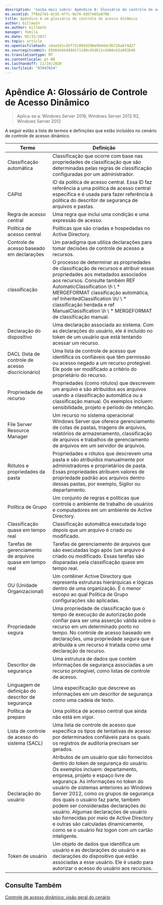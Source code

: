 ```yaml
---
description: 'Saiba mais sobre: Apêndice A: Glossário de controle de acesso dinâmico'
ms.assetid: 7f6b27e5-dc55-4ffc-8e76-6d57e65a870b
title: Apêndice A um glossário de controle de acesso dinâmico
author: billmath
ms.author: billmath
manager: femila
ms.date: 05/31/2017
ms.topic: article
ms.openlocfilehash: c8ae5d1cd5f73c095d290e99d4dc9b72babf4d2f
ms.sourcegitcommit: 65b6de6b44d41f1180c45db11cdd60cb2a093b46
ms.translationtype: MT
ms.contentlocale: pt-BR
ms.lasthandoff: 12/10/2020
ms.locfileid: "97047654"
---
```

# <a name="appendix-a-dynamic-access-control-glossary"></a>Apêndice A: Glossário de Controle de Acesso Dinâmico

>Aplica-se a: Windows Server 2016, Windows Server 2012 R2, Windows Server 2012

A seguir estão a lista de termos e definições que estão incluídos no cenário de controle de acesso dinâmico.

|Termo|Definição|
|--------|--------------|
|Classificação automática|Classificação que ocorre com base nas propriedades de classificação que são determinadas pelas regras de classificação configuradas por um administrador.|
|CAPId|ID da política de acesso central. Essa ID faz referência a uma política de acesso central específica e é usada para fazer referência à política do descritor de segurança de arquivos e pastas.|
|Regra de acesso central|Uma regra que inclui uma condição e uma expressão de acesso.|
|Política de acesso central|Políticas que são criadas e hospedadas no Active Directory.|
|Controle de acesso baseado em declarações|Um paradigma que utiliza declarações para tomar decisões de controle de acesso a recursos.|
|classificação|O processo de determinar as propriedades de classificação de recursos e atribuir essas propriedades aos metadados associados aos recursos. Consulte também REF AutomaticClassification \h \\ * MERGEFORMAT classificação automática, ref InheritedClassification \h/ \\ \* classificação herdada e ref ManualClassification \h \\ \* MERGEFORMAT de classificação manual.|
|Declaração do dispositivo|Uma declaração associada ao sistema.  Com as declarações do usuário, ele é incluído no token de um usuário que está tentando acessar um recurso.|
|DACL (lista de controle de acesso discricionário)|Uma lista de controle de acesso que identifica os confiáveis que têm permissão ou acesso negado a um recurso protegível. Ele pode ser modificado a critério do proprietário do recurso.|
|Propriedade de recurso|Propriedades (como rótulos) que descrevem um arquivo e são atribuídos aos arquivos usando a classificação automática ou a classificação manual. Os exemplos incluem: sensibilidade, projeto e período de retenção.|
|File Server Resource Manager|Um recurso no sistema operacional Windows Server que oferece gerenciamento de cotas de pastas, triagens de arquivos, relatórios de armazenamento, classificação de arquivos e trabalhos de gerenciamento de arquivos em um servidor de arquivos.|
|Rótulos e propriedades da pasta|Propriedades e rótulos que descrevem uma pasta e são atribuídos manualmente por administradores e proprietários de pasta. Essas propriedades atribuem valores de propriedade padrão aos arquivos dentro dessas pastas, por exemplo, Sigilor ou departamento.|
|Política de Grupo|Um conjunto de regras e políticas que controla o ambiente de trabalho de usuários e computadores em um ambiente de Active Directory.|
|Classificação quase em tempo real|Classificação automática executada logo depois que um arquivo é criado ou modificado.|
|Tarefas de gerenciamento de arquivos quase em tempo real|Tarefas de gerenciamento de arquivos que são executadas logo após (um arquivo é criado ou modificado. Essas tarefas são disparadas pela classificação quase em tempo real.|
|OU (Unidade Organizacional)|Um contêiner Active Directory que representa estruturas hierárquicas e lógicas dentro de uma organização. É o menor escopo ao qual Política de Grupo configurações são aplicadas.|
|Propriedade segura|Uma propriedade de classificação que o tempo de execução de autorização pode confiar para ser uma asserção válida sobre o recurso em um determinado ponto no tempo. No controle de acesso baseado em declarações, uma propriedade segura que é atribuída a um recurso é tratada como uma declaração de recurso.|
|Descritor de segurança|Uma estrutura de dados que contém informações de segurança associadas a um recurso protegível, como listas de controle de acesso.|
|Linguagem de definição do descritor de segurança|Uma especificação que descreve as informações em um descritor de segurança como uma cadeia de texto.|
|Política de preparo|Uma política de acesso central que ainda não está em vigor.|
|Lista de controle de acesso do sistema (SACL)|Uma lista de controle de acesso que especifica os tipos de tentativas de acesso por determinados confiáveis para os quais os registros de auditoria precisam ser gerados.|
|Declaração do usuário|Atributos de um usuário que são fornecidos dentro do token de segurança do usuário. Os exemplos incluem: departamento, empresa, projeto e espaço livre de segurança.  As informações no token do usuário de sistemas anteriores ao Windows Server 2012, como os grupos de segurança dos quais o usuário faz parte, também podem ser consideradas declarações do usuário. Algumas declarações de usuário são fornecidas por meio de Active Directory e outras são calculadas dinamicamente, como se o usuário fez logon com um cartão inteligente.|
|Token de usuário|Um objeto de dados que identifica um usuário e as declarações do usuário e as declarações do dispositivo que estão associadas a esse usuário. Ele é usado para autorizar o acesso do usuário aos recursos.|

## <a name="see-also"></a>Consulte Também
[Controle de acesso dinâmico: visão geral do cenário](Dynamic-Access-Control--Scenario-Overview.md)



